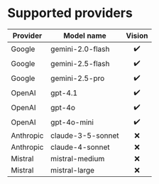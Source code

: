 # Supported providers

| Provider    | Model name               | Vision   |
|-------------|--------------------------|:--------:|
| Google      | gemini-2.0-flash         |    ✔️    |
| Google      | gemini-2.5-flash         |    ✔️    |
| Google      | gemini-2.5-pro           |    ✔️    |
| OpenAI      | gpt-4.1                  |    ✔️    |
| OpenAI      | gpt-4o                   |    ✔️    |
| OpenAI      | gpt-4o-mini              |    ✔️    |
| Anthropic   | claude-3-5-sonnet        |    ❌    |
| Anthropic   | claude-4-sonnet          |    ❌    |
| Mistral     | mistral-medium           |    ❌    |
| Mistral     | mistral-large            |    ❌    | 